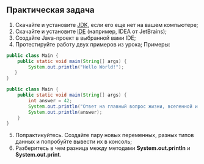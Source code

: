 ## Практическая задача
1. Скачайте и установите [JDK](https://www.oracle.com/technetwork/java/javase/downloads/index.html), если его еще нет на вашем компьютере;
2. Скачайте и установите [IDE](https://www.jetbrains.com/idea/) (например, IDEA от JetBrains);
3. Создайте Java-проект в выбранной вами IDE;
4. Протестируйте работу двух примеров из урока;
Примеры:
``` java
public class Main {
    public static void main(String[] args) {
        System.out.println("Hello World!");
   }
}
```
``` java
public class Main {
    public static void main(String[] args) {
        int answer = 42;
        System.out.println("Ответ на главный вопрос жизни, вселенной и всего такого: ");
        System.out.println(answer);
    }
}
```
5. Попрактикуйтесь. Создайте пару новых переменных, разных типов данных и попробуйте вывести их в консоль;
6. Разберитесь в чем разница между методами **System.out.println** и **System.out.print**.
